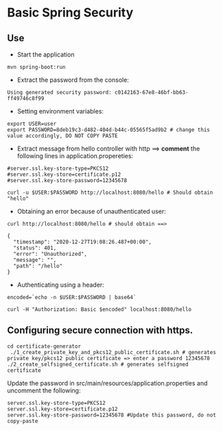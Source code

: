 # Basic Spring Security

## Use

* Start the application
```shell script
mvn spring-boot:run
```

* Extract the password from the console:

```shell script
Using generated security password: c0142163-67e8-46bf-bb63-ff49746c8f99
```

* Setting environment variables:

```shell script
export USER=user
export PASSWORD=8deb19c3-d482-404d-b44c-05565f5ad9b2 # change this value accordingly, DO NOT COPY PASTE
```

* Extract message from hello controller with http ==> **comment** the following lines in application.propereties:

```shell script
#server.ssl.key-store-type=PKCS12
#server.ssl.key-store=certificate.p12
#server.ssl.key-store-password=12345678
```

```shell script
curl -u $USER:$PASSWORD http://localhost:8080/hello # Should obtain "hello"
```

* Obtaining an error because of unauthenticated user:

```shell script
curl http://localhost:8080/hello # should obtain ==>
 
{
  "timestamp": "2020-12-27T19:08:26.487+00:00",
  "status": 401,
  "error": "Unauthorized",
  "message": "",
  "path": "/hello"
}
```

* Authenticating using a header:

```shell script
encoded=`echo -n $USER:$PASSWORD | base64`
``` 

```shell script
curl -H "Authorization: Basic $encoded" localhost:8080/hello
```

## Configuring secure connection with https.

```shell script
cd certificate-generator
 ./1_create_private_key_and_pkcs12_public_certificate.sh # generates private key/pkcs12 public certificate => enter a password 12345678
./2_create_selfsigned_certificate.sh # generates selfsigned certificate
```

Update the password in src/main/resources/application.properties and uncomment the following:
```shell script
server.ssl.key-store-type=PKCS12
server.ssl.key-store=certificate.p12
server.ssl.key-store-password=12345678 #Update this password, do not copy-paste
```
